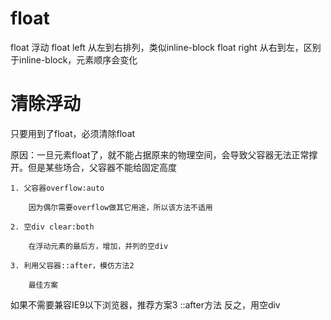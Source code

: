 # float
float 浮动
float left 从左到右排列，类似inline-block
float right 从右到左，区别于inline-block，元素顺序会变化

# 清除浮动

只要用到了float，必须清除float

原因：一旦元素float了，就不能占据原来的物理空间，会导致父容器无法正常撑开。但是某些场合，父容器不能给固定高度

    1. 父容器overflow:auto

        因为偶尔需要overflow做其它用途，所以该方法不适用

    2. 空div clear:both

        在浮动元素的最后方，增加，并列的空div

    3. 利用父容器::after，模仿方法2

        最佳方案

如果不需要兼容IE9以下浏览器，推荐方案3 ::after方法
反之，用空div